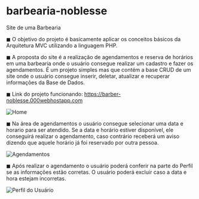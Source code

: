 # barbearia-noblesse
 Site de uma Barbearia

◼ O objetivo do projeto é basicamente aplicar os conceitos básicos da Arquitetura MVC utilizando a linguagem PHP.

◼ A proposta do site é a realização de agendamentos e reserva de horários em uma barbearia onde o usuário consegue realizar um cadastro e fazer os agendamentos. É um projeto simples mas que contém a base CRUD de um site onde o usuário consegue inserir, deletar, atualizar e recuperar informações da Base de Dados. 

◼ Link do projeto funcionando: https://barber-noblesse.000webhostapp.com

<img src='https://i.imgur.com/hDPn8zG.png' alt='Home'>

◼ Na área de agendamentos o usuário consegue selecionar uma data e horario para ser atendido. Se a data e horário estiver disponível, ele conseguirá realizar o agendamento, caso contrário receberá um aviso dizendo que aquele horário já foi reservado por outra pessoa.

<img src='https://i.imgur.com/ZO97m9t.png' alt="Agendamentos">

◼ Após realizar o agendamento o usuário poderá conferir na parte do Perfil se as informações estão corretas. O usuário poderá excluir caso a data e hora estejam incorretas. 

<img src='https://i.imgur.com/Pz5TRBa.png' alt='Perfil do Usuário'>
